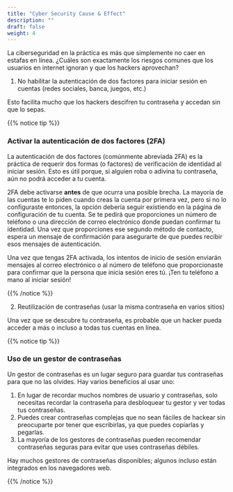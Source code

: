 ```yaml
---
title: "Cyber Security Cause & Effect"
description: ""
draft: false
weight: 4
---
```


La ciberseguridad en la práctica es más que simplemente no caer en estafas en línea. ¿Cuáles son exactamente los riesgos comunes que los usuarios en internet ignoran y que los hackers aprovechan?

1. No habilitar la autenticación de dos factores para iniciar sesión en cuentas (redes sociales, banca, juegos, etc.)

Esto facilita mucho que los hackers descifren tu contraseña y accedan sin que lo sepas.

{{% notice tip %}}

### Activar la autenticación de dos factores (2FA)
La autenticación de dos factores (comúnmente abreviada 2FA) es la práctica de requerir dos formas (o factores) de verificación de identidad al iniciar sesión. Esto es útil porque, si alguien roba o adivina tu contraseña, aún no podrá acceder a tu cuenta.

2FA debe activarse **antes** de que ocurra una posible brecha. La mayoría de las cuentas te lo piden cuando creas la cuenta por primera vez, pero si no lo configuraste entonces, la opción debería seguir existiendo en la página de configuración de tu cuenta. Se te pedirá que proporciones un número de teléfono o una dirección de correo electrónico donde puedan confirmar tu identidad. Una vez que proporciones ese segundo método de contacto, espera un mensaje de confirmación para asegurarte de que puedes recibir esos mensajes de autenticación.

Una vez que tengas 2FA activada, los intentos de inicio de sesión enviarán mensajes al correo electrónico o al número de teléfono que proporcionaste para confirmar que la persona que inicia sesión eres tú. ¡Ten tu teléfono a mano al iniciar sesión!

{{% /notice %}}

2. Reutilización de contraseñas (usar la misma contraseña en varios sitios)

Una vez que se descubre tu contraseña, es probable que un hacker pueda acceder a más o incluso a todas tus cuentas en línea.

{{% notice tip %}}

### Uso de un gestor de contraseñas

Un gestor de contraseñas es un lugar seguro para guardar tus contraseñas para que no las olvides. Hay varios beneficios al usar uno:

1. En lugar de recordar muchos nombres de usuario y contraseñas, solo necesitas recordar la contraseña para desbloquear tu gestor y ver todas tus contraseñas.
2. Puedes crear contraseñas complejas que no sean fáciles de hackear sin preocuparte por tener que escribirlas, ya que puedes copiarlas y pegarlas.
3. La mayoría de los gestores de contraseñas pueden recomendar contraseñas seguras para evitar que uses contraseñas débiles.

Hay muchos gestores de contraseñas disponibles; algunos incluso están integrados en los navegadores web.

{{% /notice %}}